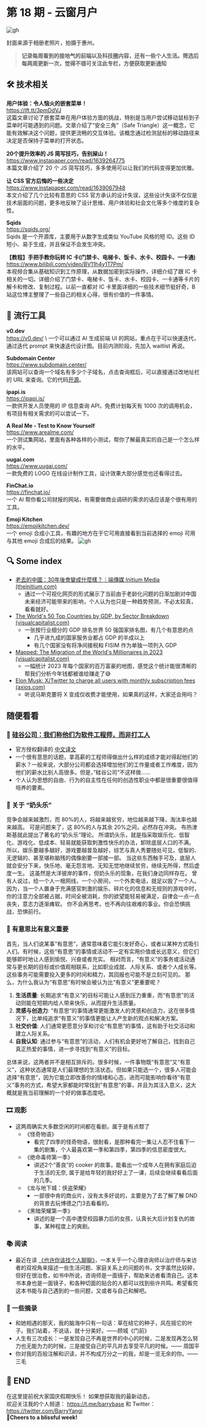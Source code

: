 # 第 18 期 - 云窗月户
![gh](https://cdn.jsdelivr.net/gh/BarryYangi/ObsStaticData@main/obsidian/1695436400000zjseyf.png)

封面来源于相册老照片，拍摄于惠州。

>**记录每周看到的接地气的前端以及科技圈内容，还有一些个人生活。筛选后每两周更新一次，觉得不错可关注此专栏，方便获取更新通知**

## 🛠️ 技术相关
**用户体验：令人恼火的嵌套菜单！** \
https://ift.tt/3pmDdVJ \
这篇文章讨论了嵌套菜单在用户体验方面的挑战，特别是当用户尝试移动鼠标到子菜单时可能遇到的问题。文章介绍了“安全三角”（Safe Triangle）这一概念，它能有效解决这个问题，提供更流畅的交互体验。该概念通过检测鼠标的移动路径来决定是否保持子菜单的打开状态。

**20个提升效率的 JS 简写技巧，告别屎山！** \
https://www.instapaper.com/read/1639264775 \
本篇文章介绍了 20 个 JS 简写技巧，多多使用可以让我们的代码变得更加优雅。

**让 CSS 官方后悔的一些决定** \
https://www.instapaper.com/read/1639067948 \
本文介绍了几个比较有意思的 CSS 官方承认的设计失误，这些设计失误不仅仅是技术层面的问题，更多地反映了设计思维、用户体验和社会文化等多个维度的复杂性。

**Sqids** \
https://sqids.org/ \
Sqids 是一个开源库，主要用于从数字生成类似 YouTube 风格的短 ID。这些 ID 短小、易于生成，并且保证不会发生冲突。

**【教程】手把手教你玩转 IC 卡(门禁卡、电梯卡、饭卡、水卡、校园卡、一卡通)** \
https://www.bilibili.com/video/BV11h4y1T7Pm/ \
本视频合集从基础知识到工作原理，从数据加密到实际操作，详细介绍了跟 IC 卡相关的一切。详细介绍了门禁卡、电梯卡、饭卡、水卡、校园卡、一卡通等卡片的解卡和修改、复制过程。以前一直都对 IC 卡里面详细的一些技术细节挺好奇，B 站这位博主整理了一些自己的相关心得，很有价值的一件事情。
## 🧰 流行工具
**v0.dev** \
https://v0.dev/ \ 
一个可以通过 AI 生成前端 UI 的网站，重点在于可以快速迭代，通过迭代 prompt 来快速迭代设计图。目前内测阶段，先加入 waitlist 再说。

**Subdomain Center** \
https://www.subdomain.center/ \
该网站可以查询一个域名有多少个子域名，点击查询框后，可以直接通过改地址栏的 URL 来查询。它的代码[开源](https://github.com/ARPSyndicate/puncia)。

**ipapi.is** \
https://ipapi.is/ \
一款供开发人员使用的 IP 信息查询 API，免费计划每天有 1000 次的调用机会，有项目有相关需求的可以尝试一下。

**A Real Me - Test to Know Yourself** \
https://www.arealme.com/ \
一个测试集网站，里面有各种各样的小测试，帮你了解最真实的自己是一个怎么样的水平。

**uugai.com** \
https://www.uugai.com/ \
一款免费的 LOGO 在线设计制作工具，设计效果大部分感觉也还看得过去。

**FinChat.io** \
https://finchat.io/ \
一个 AI 帮你看公司财报的网站，有需要做商业调研的需求的话应该是个很有用的工具。

**Emoji Kitchen** \
https://emojikitchen.dev/ \
一个 emoji 合成小工具，有趣的地方在于它可用直接看到当前选择的 emoji 可用与其他 emoji 合成后的结果。
![gh](https://cdn.jsdelivr.net/gh/BarryYangi/ObsStaticData@main/obsidian/1695441123000vqguqg.png)

## 🔍 Some index
- [老去的中國：30年後會變成什麼樣？｜端傳媒 Initium Media (theinitium.com)](https://campaign.theinitium.com/20230823-mainland-an-aging-china/index.html)
	- 通过一个可视化网页的形式展示了当前由于老龄化问题的日渐加剧对中国未来经济可能带来的影响，个人认为也只是一种趋势预测，不必太较真，看看就好。
- [The World's 50 Top Countries by GDP, by Sector Breakdown (visualcapitalist.com)](https://www.visualcapitalist.com/cp/gdp-by-country-sector-breakdown/)
	- 一张按行业细分的 GDP 排名世界 50 强国家排名图，有几个有意思的点
		- 几乎进九成的国家服务业都占 GDP 的半成以上
		- 有几个国家没有将净间接税和 FISIM 作为单独一项列入 GDP
- [Mapped: The Migration of the World's Millionaires in 2023 (visualcapitalist.com)](https://www.visualcapitalist.com/mapped-the-migration-of-the-worlds-millionaires-in-2023/)
	- 一幅统计 2023 年每个国家的百万富豪的地图，感觉这个统计能很清晰的帮我们分析今年钱都被谁给赚走了😅
- [Elon Musk: X/Twitter to charge all users with monthly subscription fees (axios.com)](https://www.axios.com/2023/09/19/musk-x-twitter-charge-all-users-monthly-subscription-fees)
	- 听说马斯克要将 X 变成仅收费才能使用，如果真的这样，大家还会用吗？
## 随便看看
### 📑 [硅谷公司：我们称他们为软件工程师，而非打工人](https://blog.pragmaticengineer.com/what-silicon-valley-gets-right-on-software-engineers/)
- 官方授权翻译的 [中文译文](https://blog.csdn.net/csdnnews/article/details/112914520?ref=blog.pragmaticengineer.com)
- 一个很有意思的话题，拿高薪的工程师得做出什么样的成绩才能对得起他们的薪水？一般来说，大部分公司都会选择增加他们的工作量或者工作难度，因为他们的薪水比别人高很多。但是，”硅谷公司“不这样做……
- 个人认为思想的自由、行为的自主性在任何的创造性职业中都是很重要很值得培养的要素。

### 💭 关于 “奶头乐”
竞争会越来越激烈，而 80%的人，将越来越贫穷，地位越来越下降，淘汰率也越来越高。
可是问题来了，这 80%的人与其余 20%之间，必然存在冲突。
布热津斯基就此提出了著名的“奶头乐”理论。
所谓奶头乐，就是指采取娱乐化、低智化、游戏化、低成本、轻易就能获取刺激性快乐的办法，卸除底层人口的不满。
所以，娱乐要越多越好，游戏要越普及越好，综艺与真人秀要随处可见，低智的、无逻辑的、甚至堪称脑残的偶像剧要一部接一部。
当这些东西触手可及，底层人就会安分下来，快乐地、毫无怨言地、无知无觉地继续贫穷，继续无所得，然后虚度一生。
这虽然是大洋彼岸的事件，但奶头乐的现象，在我们身边同样存在。
曾有人说过，给一个人一根网线，一个小房间，一个外卖电话，就足以毁了一个人。
因为，当一个人置身于充满感官刺激的娱乐、碎片化的信息和无规则的游戏中时，你的注意力全部被占据，时间全被消耗，你的欲望能轻易被满足，自律会一点一点丧失，意志力逐渐瘫软。
你不会再思考。也不再向往艰难的事业。你会恐惧挑战，恐惧前行。
### 🌟 有意思比有意义重要
首先，当人们说某事“有意思”，通常意味着它能引发好奇心，或者以某种方式吸引人们。有时候，这些“有意思”的事情或活动不一定有实用价值或长远意义，但它们能够即时地让人感到愉悦、兴奋或者充实。
相对而言，“有意义”的事务或活动通常与更长期的目标或价值观相联系，比如职业成就、人际关系、或者个人成长等。这些事务可能需要投入更多的时间和精力，其回报也可能不是立刻可见的。
那么，为什么我认为“有意思”有时候会被认为比“有意义”更重要呢？
1. **生活质量**: 长期追求“有意义”的目标可能让人感到压力重重，而“有意思”的活动则能在短期内给人带来快乐，从而提升生活质量。
2. **灵感与创造力**: “有意思”的事情通常更能激发人的灵感和创造力，这在很多情况下，比单纯追求“有意义”的事情更能让人产生新的观点和解决方案。
3. **社交价值**: 人们通常更愿意分享和讨论“有意思”的事情，这有助于社交活动和建立人际关系。
4. **自我认知**: 通过参与“有意思”的活动，人们有机会更好地了解自己，找到自己真正热爱的事情，进一步寻找到“有意义”的目标。

总体来说，这两者并不是相互排斥的。很多时候，一件事物既“有意思”又“有意义”，这种状态通常是人们最理想的生活状态。但如果只能选一个，很多人可能会选择“有意思”，因为它能立即改善你的情绪和心态，进而可能影响你看待“有意义”事务的方式，希望大家都能时常找到"有意思"的事，并且为其注入意义，这大概就是我当前理解的一个好的做事态度吧。
### 🎞️ 观影
- 这两周确实大多数空闲的时间都在看剧，属于是有点颓了
	- 《怪奇物语》
		- 看完了四季的怪奇物语，很耐看，是那种看完一集让人忍不住看下一集的剧集，个人最喜欢第一季和第四季，第四季的信息密度很大。
	- 《绝命毒师第一季》
		- 讲述2个“善良”的 cooker 的故事，能看出一个成年人在拥有家庭后迫于生活的无奈, 属于是给年轻的我好好上了一课，后续会继续看看后面的几季。
	- 《龙与地下城：侠盗荣耀》
		- 一部很中肯的商业片，没有太多好说的，主要是为了去了解了解 DND 的背景去玩博德之门3去看看的。
	- 《黑暗荣耀第一季》
		- 讲述的是一个高中遭受校园暴力后的女孩，认真长大后计划复仇的故事，某种程度上的爽剧。
### 📚 阅读
- 最近在读 [《也许你该找个人聊聊》](https://neodb.social/book/7hZ87z28NdWjwamGWJ0h8u)，一本关于一个心理咨询师以治疗师与来访者的双视角来描述一些生活问题、家庭关系上的问题的书，文字虽然比较碎，但好在很治愈，如书中所说，咨询师是一面镜子，帮助来访者看清自己。这本书本身也是一面镜子，和各种切面的贴合的人都可以找到些许共鸣。希望看完这本书能与自己遇到的一些问题，又或者与自己和解吧。

### 📝 一些摘录
- 和她相遇的那天，我的脑海中只有一句话：草在结它的种子，风在摇它的叶子。我们站着，不说话，就十分美好。——顾城《门前》
- 人生有三次成长：一是发现自己不再是世界的中心的时候，二是发现再怎么努力也无能为力的时候，三是接受自己的平凡并去享受平凡的时候。—— 周国平
- 你对我的百般注解和识读，并不构成万分之一的我，却是一览无余的你。——三毛


## 🎉 END
在这里提前祝大家国庆假期快乐！
如果想获取我的最新动态，\
欢迎关注我的个人频道： https://t.me/barrybase 和 Twitter： https://twitter.com/BarryYangi \
🍻**Cheers to a blissful week!**











